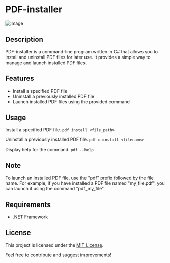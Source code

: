 # PDF-installer

![image](https://media.discordapp.net/attachments/984138155491995650/1108485357076500650/image.png)

## Description
PDF-installer is a command-line program written in C# that allows you to install and uninstall PDF files for later use. It provides a simple way to manage and launch installed PDF files.

## Features
- Install a specified PDF file
- Uninstall a previously installed PDF file
- Launch installed PDF files using the provided command

## Usage

Install a specified PDF file.
```pdf install <file_path>```

Uninstall a previously installed PDF file.
```pdf uninstall <filename>```

Display help for the command.
```pdf --help```

## Note

To launch an installed PDF file, use the "pdf" prefix followed by the file name. For example, if you have installed a PDF file named "my_file.pdf", you can launch it using the command "pdf_my_file".

## Requirements

- .NET Framework

## License
This project is licensed under the [MIT License](LICENSE).

Feel free to contribute and suggest improvements!
